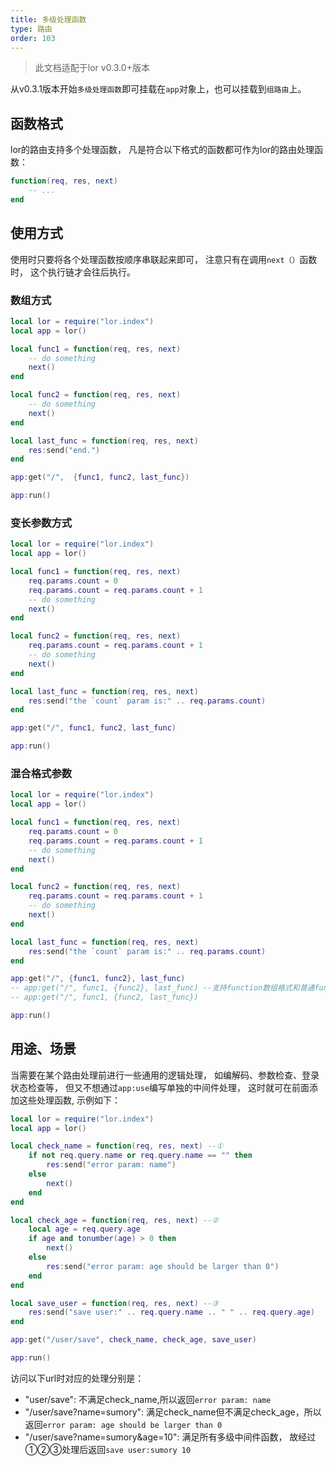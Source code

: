 ```yaml
---
title: 多级处理函数
type: 路由
order: 103
---
```


>此文档适配于lor v0.3.0+版本

从v0.3.1版本开始`多级处理函数`即可挂载在`app`对象上，也可以挂载到`组路由`上。

## 函数格式

lor的路由支持多个处理函数， 凡是符合以下格式的函数都可作为lor的路由处理函数：

```lua
function(req, res, next)
    -- ...
end
```

## 使用方式

使用时只要将各个处理函数按顺序串联起来即可， 注意只有在调用`next（）`函数时， 这个执行链才会往后执行。

### 数组方式

```lua
local lor = require("lor.index")
local app = lor()

local func1 = function(req, res, next)
    -- do something
    next()
end

local func2 = function(req, res, next)
    -- do something
    next()
end

local last_func = function(req, res, next)
    res:send("end.")
end

app:get("/",  {func1, func2, last_func})

app:run()
```

### 变长参数方式

```lua
local lor = require("lor.index")
local app = lor()

local func1 = function(req, res, next)
    req.params.count = 0
    req.params.count = req.params.count + 1
    -- do something
    next()
end

local func2 = function(req, res, next)
    req.params.count = req.params.count + 1
    -- do something
    next()
end

local last_func = function(req, res, next)
    res:send("the `count` param is:" .. req.params.count)
end

app:get("/", func1, func2, last_func)

app:run()
```

### 混合格式参数

```lua
local lor = require("lor.index")
local app = lor()

local func1 = function(req, res, next)
    req.params.count = 0
    req.params.count = req.params.count + 1
    -- do something
    next()
end

local func2 = function(req, res, next)
    req.params.count = req.params.count + 1
    -- do something
    next()
end

local last_func = function(req, res, next)
    res:send("the `count` param is:" .. req.params.count)
end

app:get("/", {func1, func2}, last_func)
-- app:get("/", func1, {func2}, last_func) --支持function数组格式和普通function混合
-- app:get("/", func1, {func2, last_func})

app:run()
```

## 用途、场景

当需要在某个路由处理前进行一些通用的逻辑处理， 如编解码、参数检查、登录状态检查等， 但又不想通过`app:use`编写单独的中间件处理， 这时就可在前面添加这些处理函数, 示例如下：

```lua
local lor = require("lor.index")
local app = lor()

local check_name = function(req, res, next) --①
    if not req.query.name or req.query.name == "" then
        res:send("error param: name")
    else
        next()
    end
end

local check_age = function(req, res, next) --②
    local age = req.query.age
    if age and tonumber(age) > 0 then
        next()
    else
        res:send("error param: age should be larger than 0")
    end
end

local save_user = function(req, res, next) --③
    res:send("save user:" .. req.query.name .. " " .. req.query.age)
end

app:get("/user/save", check_name, check_age, save_user)

app:run()
```

访问以下url时对应的处理分别是：

- "user/save": 不满足check_name,所以返回`error param: name`
- "/user/save?name=sumory": 满足check_name但不满足check_age，所以返回`error param: age should be larger than 0`
- "/user/save?name=sumory&age=10": 满足所有多级中间件函数， 故经过①②③处理后返回`save user:sumory 10`

